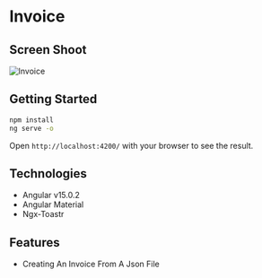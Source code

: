 # Invoice

## Screen Shoot
![Invoice](https://user-images.githubusercontent.com/81297825/230163022-c4ca6ccf-9663-44e5-ba0e-a0048f4804fd.png)

## Getting Started

```bash
npm install
ng serve -o
```
Open `http://localhost:4200/` with your browser to see the result.

## Technologies

- Angular  v15.0.2
- Angular Material
- Ngx-Toastr

## Features

- Creating An Invoice From A Json File
